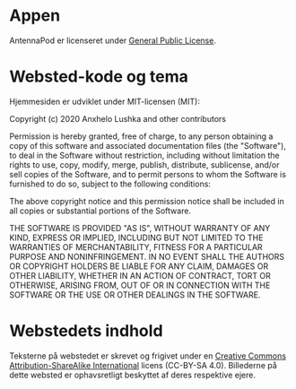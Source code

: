 # Appen

AntennaPod er licenseret under [General Public License](https://github.com/AntennaPod/AntennaPod/blob/develop/LICENSE).

# Websted-kode og tema

Hjemmesiden er udviklet under MIT-licensen (MIT):

Copyright (c) 2020 Anxhelo Lushka and other contributors

Permission is hereby granted, free of charge, to any person obtaining a copy of
this software and associated documentation files (the "Software"), to deal in
the Software without restriction, including without limitation the rights to
use, copy, modify, merge, publish, distribute, sublicense, and/or sell copies of
the Software, and to permit persons to whom the Software is furnished to do so,
subject to the following conditions:

The above copyright notice and this permission notice shall be included in all
copies or substantial portions of the Software.

THE SOFTWARE IS PROVIDED "AS IS", WITHOUT WARRANTY OF ANY KIND, EXPRESS OR
IMPLIED, INCLUDING BUT NOT LIMITED TO THE WARRANTIES OF MERCHANTABILITY, FITNESS
FOR A PARTICULAR PURPOSE AND NONINFRINGEMENT. IN NO EVENT SHALL THE AUTHORS OR
COPYRIGHT HOLDERS BE LIABLE FOR ANY CLAIM, DAMAGES OR OTHER LIABILITY, WHETHER
IN AN ACTION OF CONTRACT, TORT OR OTHERWISE, ARISING FROM, OUT OF OR IN
CONNECTION WITH THE SOFTWARE OR THE USE OR OTHER DEALINGS IN THE SOFTWARE.

# Webstedets indhold

Teksterne på webstedet er skrevet og frigivet under en [Creative Commons
Attribution-ShareAlike International](http://creativecommons.org/licenses/by-sa/4.0/legalcode)
licens (CC-BY-SA 4.0). Billederne på dette websted er ophavsretligt beskyttet af
deres respektive ejere.
